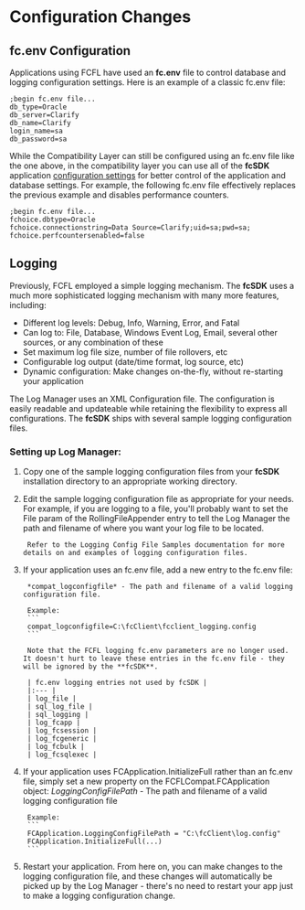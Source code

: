 # Configuration Changes

## fc.env Configuration

Applications using FCFL have used an **fc.env** file to control database and logging configuration settings. Here is an example of a classic fc.env file:

```
;begin fc.env file...
db_type=Oracle
db_server=Clarify
db_name=Clarify
login_name=sa
db_password=sa
```

While the Compatibility Layer can still be configured using an fc.env file like the one above, in the compatibility layer you can use all of the **fcSDK** application [configuration settings](../basic-configuration.md) for better control of the application and database settings. For example, the following fc.env file effectively replaces the previous example and disables performance counters.

```
;begin fc.env file...
fchoice.dbtype=Oracle
fchoice.connectionstring=Data Source=Clarify;uid=sa;pwd=sa;
fchoice.perfcountersenabled=false
```

## Logging

Previously, FCFL employed a simple logging mechanism. The **fcSDK** uses a much more sophisticated logging mechanism with many more features, including:

* Different log levels: Debug, Info, Warning, Error, and Fatal
* Can log to: File, Database, Windows Event Log, Email, several other sources, or any combination of these
* Set maximum log file size, number of file rollovers, etc
* Configurable log output (date/time format, log source, etc)
* Dynamic configuration: Make changes on-the-fly, without re-starting your application

The Log Manager uses an XML Configuration file. The configuration is easily readable and updateable while retaining the flexibility to express all configurations. The **fcSDK** ships with several sample logging configuration files.

### Setting up Log Manager:

1. Copy one of the sample logging configuration files from your **fcSDK** installation directory to an appropriate working directory.
1. Edit the sample logging configuration file as appropriate for your needs.
		For example, if you are logging to a file, you'll probably want to set the File param of the RollingFileAppender entry to tell the Log Manager the path and filename of where you want your log file to be located.

		Refer to the Logging Config File Samples documentation for more details on and examples of logging configuration files.
1. If your application uses an fc.env file, add a new entry to the fc.env file:

		*compat_logconfigfile* - The path and filename of a valid logging configuration file.

		Example:
		```
		compat_logconfigfile=C:\fcClient\fcclient_logging.config
		``` 

		Note that the FCFL logging fc.env parameters are no longer used. It doesn't hurt to leave these entries in the fc.env file - they will be ignored by the **fcSDK**.

		| fc.env logging entries not used by fcSDK |
		|:--- |
		| log_file |
		| sql_log_file |
		| sql_logging |
		| log_fcapp |
		| log_fcsession |
		| log_fcgeneric |
		| log_fcbulk |
		| log_fcsqlexec |

1. If your application uses FCApplication.InitializeFull rather than an fc.env file, simply set a new property on the FCFLCompat.FCApplication object:
		*LoggingConfigFilePath* - The path and filename of a valid logging configuration file

		Example:
		```
		FCApplication.LoggingConfigFilePath = "C:\fcClient\log.config"
		FCApplication.InitializeFull(...)
		```

1. Restart your application.
		From here on, you can make changes to the logging configuration file, and these changes will automatically be picked up by the Log Manager - there's no need to restart your app just to make a logging configuration change.

